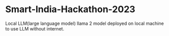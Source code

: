 # Smart-India-Hackathon-2023
Local LLM(large language model) llama 2 model deployed on local machine to use LLM without internet.

